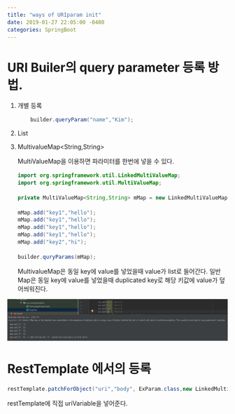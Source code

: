 ```yaml
---
title: "ways of URIparam init"
date: 2019-01-27 22:05:00 -0400
categories: SpringBoot
---
```


# URI Builer의 query parameter 등록 방법.

1. 개별 등록
    ```java
        builder.queryParam("name","Kim");
    ```
2. List<BasicKeyValuePair>
3. MultivalueMap<String,String>
   
   MultiValueMap을 이용하면 파라미터를 한번에 넣을 수 있다.

    ```java
    import org.springframework.util.LinkedMultiValueMap;
    import org.springframework.util.MultiValueMap;
    
    private MultiValueMap<String,String> mMap = new LinkedMultiValueMap<>();

    mMap.add("key1","hello");
    mMap.add("key1","hello");
    mMap.add("key1","hello");
    mMap.add("key1","hello");
    mMap.add("key2","hi");
    
    builder.quryParams(mMap);

    ```
    MultivalueMap은 동일 key에 value를 넣었을때 value가 list로 들어간다.
    일반 Map은 동일 key에 value를 넣었을때 duplicated key로 해당 키값에 value가 덮어씌워진다. 

<img src="../_static/map.png"/>

# RestTemplate 에서의 등록

```java
restTemplate.patchForObject("uri","body", ExParam.class,new LinkedMultiValueMap<>());
```
restTemplate에 직접 uriVariable을 넣어준다.
